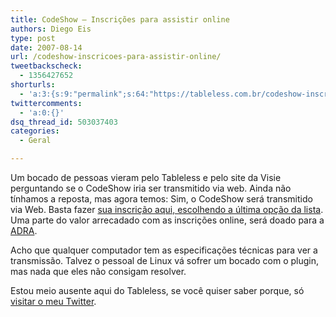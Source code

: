 ```yaml
---
title: CodeShow – Inscrições para assistir online
authors: Diego Eis
type: post
date: 2007-08-14
url: /codeshow-inscricoes-para-assistir-online/
tweetbackscheck:
  - 1356427652
shorturls:
  - 'a:3:{s:9:"permalink";s:64:"https://tableless.com.br/codeshow-inscricoes-para-assistir-online";s:7:"tinyurl";s:26:"https://tinyurl.com/3wnzcf6";s:4:"isgd";s:19:"https://is.gd/JrDjGg";}'
twittercomments:
  - 'a:0:{}'
dsq_thread_id: 503037403
categories:
  - Geral

---
```

Um bocado de pessoas vieram pelo Tableless e pelo site da Visie perguntando se o CodeShow iria ser transmitido via web. Ainda não tínhamos a reposta, mas agora temos: Sim, o CodeShow será transmitido via Web. Basta fazer [sua inscrição aqui, escolhendo a última opção da lista][1]. Uma parte do valor arrecadado com as inscrições online, será doado para a [ADRA][2].

Acho que qualquer computador tem as especificações técnicas para ver a transmissão. Talvez o pessoal de Linux vá sofrer um bocado com o plugin, mas nada que eles não consigam resolver.

Estou meio ausente aqui do Tableless, se você quiser saber porque, só [visitar o meu Twitter][3].

 [1]: https://visie.com.br/matricula
 [2]: https://www.igrejaadventista.org.br/adra.asp
 [3]: https://twitter.com/diegoeis
